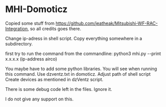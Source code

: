 # MHI-Domoticz

Copied some stuff from https://github.com/jeatheak/Mitsubishi-WF-RAC-Integration, so all credits goes there.

Change ip-adress in shell script.
Copy everything somewhere in a subdirectory.

first try to run the command from the commandline: python3 mhi.py --print x.x.x.x (ip-address airco)

You maybe have to add some python libraries. You will see when running this command.
Use dzventz.txt in domoticz. Adjust path of shell script
Create devices as mentioned in dzVentz script.

There is some debug code left in the files. Ignore it.

I do not give any support on this.

